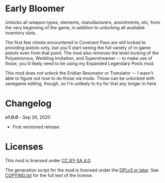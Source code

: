 Early Bloomer
=============

Unlocks all weapon types, elements, manufacturers, anointments, etc, from the very
beginning of the game, in addition to unlocking all available inventory slots.

The first few chests encountered in Covenant Pass are still locked to providing
pistols-only, but you'll start seeing the full variety of in-game pistols even
from that point.  The mod also removes the level-locking of the Polyaimorous,
Wedding Invitation, and Superstreamer -- to make use of those, you'd likely
need to be using my Expanded Legendary Pools mod.

This mod does *not* unlock the Eridian Resonator or Translator -- I wasn't able
to figure out how to do those via mods.  Those can be unlocked with savegame
editing, though, so I'm unlikely to try for that any longer in here.

Changelog
=========

**v1.0.0** - Sep 26, 2020
 * First versioned release
 
Licenses
========

This mod is licensed under [CC BY-SA 4.0](https://creativecommons.org/licenses/by-sa/4.0/).

The generation script for the mod is licensed under the
[GPLv3 or later](https://www.gnu.org/licenses/quick-guide-gplv3.html).
See [COPYING.txt](../../COPYING.txt) for the full text of the license.

